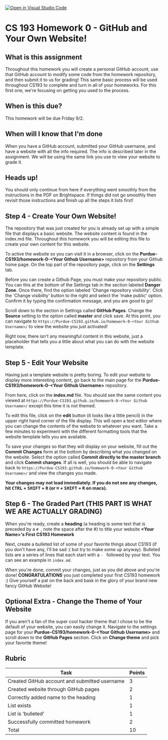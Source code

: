 [![Open in Visual Studio Code](https://classroom.github.com/assets/open-in-vscode-c66648af7eb3fe8bc4f294546bfd86ef473780cde1dea487d3c4ff354943c9ae.svg)](https://classroom.github.com/online_ide?assignment_repo_id=8305728&assignment_repo_type=AssignmentRepo)
# CS 193 Homework 0 - GitHub and Your Own Website!

## What is this assignment

Throughout this homework you will create a personal GitHub account, use that GitHub account to modify some code from the homework repository, and then submit it to us for grading! This same basic process will be used throughout CS193 to complete and turn in all of your homeworks. For this first one, we're focusing on getting you used to the process.

## When is this due?
This homework will be due Friday 9/2.

## When will I know that I'm done
When you have a GitHub account, submitted your GitHub username, and have a website with all the info required. The info is described later in the assignment. We will be using the same link you use to view your website to grade it.

## Heads up!
You should only continue from here if everything went smoothly from the instructions in the PDF on Brightspace.  If things did not go smoothly then revisit those instructions and finish up all the steps it lists first!

## Step 4 - Create Your Own Website!
The repository that was just created for you is already set up with a simple file that displays a basic website. The website content is found in the index.md file. Throughout this homework you will be editing this file to create your own content for this website.

To active the website so you can visit it in a browser, click on the **Purdue-CS193/homework-0-\<Your Github Username\>** repository from your Github home page. On the top part of the repository page, click on the **Settings** tab. 

Before you can create a Github Page, you must make your repository public. You can this at the bottom of the Settings tab in the section labeled **Danger Zone**. Once there, find the option labeled 'Change repository visibility'. Click the 'Change visibility' button to the right and select the 'make public' option. Confirm it by typing the confirmation message, and you are good to go!

Scroll down to the section in Settings called **GitHub Pages**. Change the **Source** setting to the option called **master** and click save. At this point, you can navigate to ```https://Purdue-CS193.github.io/homework-0-<Your Github Username>/``` to view the website you just activated!

Right now, there isn't any meaningful content in this website, just a placeholder that tells you a little about what you can do with the website template.

## Step 5 - Edit Your Website
Having just a template website is pretty boring. To edit your website to display more interesting content, go back to the main page for the **Purdue-CS193/homework-0-\<Your Github Username\>** repository.

From here, click on the **index.md** file. You should see the same content you viewed at ```https://Purdue-CS193.github.io/homework-0-<Your Github Username>/``` except this time it is not themed.

To edit this file, click on the **edit** button (it looks like a little pencil) in the upper right hand corner of the file display. This will open a text editor where you can change the contents of the website to whatever you want. Take a few minutes to experiment with the different formatting tools that the website template tells you are available.

To save your changes so that they will display on your website, fill out the **Commit Changes** form at the bottom by describing what you changed on the website. Select the option called **Commit directly to the master branch** and click **Commit changes**. If all is well, you should be able to navigate back to ```https://Purdue-CS193.github.io/homework-0-<Your Github Username>/``` and view the changes you made.

**Your changes may not load immediately. If you do not see any changes, hit <kbd>CTRL</kbd> + <kbd>SHIFT</kbd> + <kbd>R</kbd> (or <kbd>⌘</kbd> + <kbd>SHIFT</kbd> + <kbd>R</kbd> on macs).**

## Step 6 - The Graded Part (**THIS PART IS WHAT WE ARE ACTUALLY GRADING**)
When you're ready, create a **heading** (a heading is some text that is preceded by a `# `, note the space after the #) to title your website
**\<Your Name\>'s First CS193 Homework**

Next, create a bulleted list of some of your favorite things about CS193 (if you don't have any, I'll be sad :( but try to make some up anyway).  Bulleted lists are a series of lines that each start with a `- ` followed by your text.  You can see an example in `index.md`.

When you're done, commit your changes, just as you did above and you're done! **CONGRATULATIONS** you just completed your first CS193 homework :) Give yourself a pat on the back and bask in the glory of your brand new fancy GitHub Website!

## Optional Extra - Change the Theme of Your Website
If you aren't a fan of the super cool hacker theme that I chose to be the default of your website, you can easily change it.
Navigate to the settings page for your **Purdue-CS193/homework-0-\<Your Github Username\>** and scroll down to the **GitHub Pages** section. Click on **Change theme** and pick your favorite theme!

## Rubric
| Task                                  | Points |
|---------------------------------------|--------|
| Created GitHub account and submitted username | 3      |
| Created website through GitHub pages  | 2      |
| Correctly added name to the heading   | 1      |
| List exists   | 1      |
| List is ‘bulleted’   | 1      |
| Successfully committed homework   | 2      |
| Total   | 10      |
